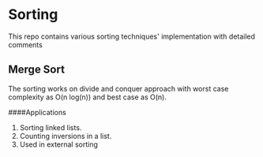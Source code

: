 # Sorting
This repo contains various sorting techniques' implementation with detailed comments

## Merge Sort
The sorting works on divide and conquer approach with worst case complexity as O(n log(n)) and best case as O(n).

####Applications
1. Sorting linked lists.
2. Counting inversions in a list.
3. Used in external sorting
